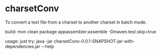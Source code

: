 charsetConv
===========
To convert a text file from a charset to another charset in batch mode.

build:
  mvn clean package appassembler:assemble -Dmaven.test.skip=true

usage:
  just try: java -jar charsetConv-0.0.1-SNAPSHOT-jar-with-dependencies.jar --help

